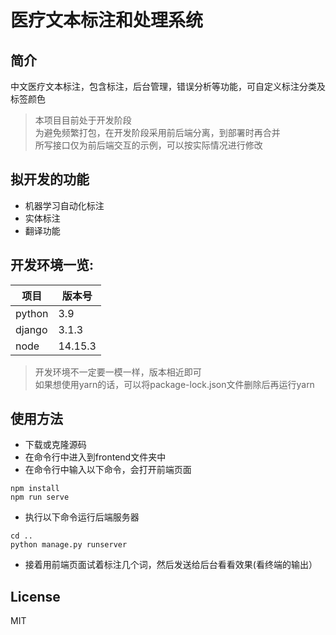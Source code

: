 # 医疗文本标注和处理系统
## 简介
中文医疗文本标注，包含标注，后台管理，错误分析等功能，可自定义标注分类及标签颜色
> 本项目目前处于开发阶段  
> 为避免频繁打包，在开发阶段采用前后端分离，到部署时再合并   
> 所写接口仅为前后端交互的示例，可以按实际情况进行修改  
## 拟开发的功能
* 机器学习自动化标注
* 实体标注  
* 翻译功能

## 开发环境一览:

| 项目 | 版本号 |
| ----| ----|
|python |3.9|
|django|3.1.3|
|node|14.15.3|


> 开发环境不一定要一模一样，版本相近即可  
> 如果想使用yarn的话，可以将package-lock.json文件删除后再运行yarn  

## 使用方法
* 下载或克隆源码
* 在命令行中进入到frontend文件夹中
* 在命令行中输入以下命令，会打开前端页面
```
npm install
npm run serve
```
* 执行以下命令运行后端服务器
```
cd ..
python manage.py runserver
```
* 接着用前端页面试着标注几个词，然后发送给后台看看效果(看终端的输出）
## License  
MIT
